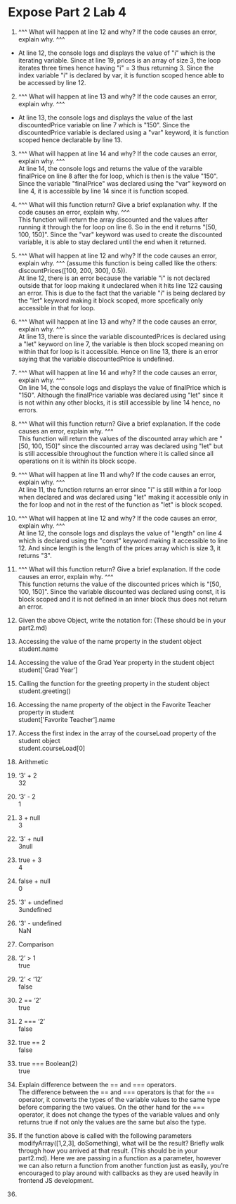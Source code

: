 # Expose Part 2 Lab 4

1. ^^^ What will happen at line 12 and why? If the code causes an error, explain why. ^^^ <br>
  - At line 12, the console logs and displays the value of "i" which is the iterating variable. Since at line 19, prices is an array of size 3, the loop iterates three times hence having "i" = 3 thus returning 3. Since the index variable "i" is declared by var, it is function scoped hence able to be accessed by line 12.
2. ^^^ What will happen at line 13 and why? If the code causes an error, explain why. ^^^ <br>
  - At line 13, the console logs and displays the value of the last discountedPrice variable on line 7 which is "150". Since the discountedPrice variable is declared using a "var" keyword, it is function scoped hence declarable by line 13.
3. ^^^ What will happen at line 14 and why? If the code causes an error, explain why. ^^^ <br>
  At line 14, the console logs and returns the value of the varaible finalPrice on line 8 after the for loop, which is then is the value "150". Since the variable "finalPrice" was declared using the "var" keyword on line 4, it is accessible by line 14 since it is function scoped.
4. ^^^ What will this function return? Give a brief explanation why. If the code causes an error, explain why. ^^^ <br>
  This function will return the array discounted and the values after running it through the for loop on line 6. So in the end it returns "[50, 100, 150]". Since the "var" keyword was used to create the discounted variable, it is able to stay declared until the end when it returned. 
5.  ^^^ What will happen at line 12 and why?  If the code causes an error, explain why. ^^^ (assume this function is being called like the others: discountPrices([100, 200, 300], 0.5)). <br>
  At line 12, there is an error because the variable "i" is not declared outside that for loop making it undeclared when it hits line 122 causing an error. This is due to the fact that the variable "i" is being declared by the "let" keyword making it block scoped, more spcefically only accessible in that for loop.
6.  ^^^ What will happen at line 13 and why? If the code causes an error, explain why. ^^^ <br>
  At line 13, there is since the variable discountedPrices is declared using a "let" keyword on line 7, the variable is then block scoped meaning on within that for loop is it accessible. Hence on line 13, there is an error saying that the variable discountedPrice is undefined. 
7.  ^^^ What will happen at line 14 and why? If the code causes an error, explain why. ^^^ <br>
  On line 14, the console logs and displays the value of finalPrice which is "150". Although the finalPrice variable was declared using "let" since it is not within any other blocks, it is still accessible by line 14 hence, no errors. 
8.  ^^^ What will this function return? Give a brief explanation. If the code causes an error, explain why. ^^^ <br>
  This function will return the values of the discounted array which are "[50, 100, 150]" since the discounted array was declared using "let" but is still accessible throughout the function where it is called since all operations on it is within its block scope.
9.  ^^^ What will happen at line 11 and why? If the code causes an error, explain why. ^^^ <br>
  At line 11, the function returns an error since "i" is still within a for loop when declared and was declared using "let" making it accessible only in the for loop and not in the rest of the function as "let" is block scoped. 
10. ^^^ What will happen at line 12 and why? If the code causes an error, explain why. ^^^ <br>
  At line 12, the console logs and displays the value of "length" on line 4 which is declared using the "const" keyword making it accessible to line 12. And since length is the length of the prices array which is size 3, it returns "3".
11. ^^^ What will this function return? Give a brief explanation. If the code causes an error, explain why. ^^^ <br>
  This function returns the value of the discounted prices which is "[50, 100, 150]". Since the variable discounted was declared using const, it is block scoped and it is not defined in an inner block thus does not return an error. 
12.  Given the above Object, write the notation for:  (These should be in your part2.md) <br>
  1.  Accessing the value of the name property in the student object <br>
    student.name
  2.  Accessing the value of the Grad Year property in the student object <br>
    student['Grad Year']
  3. Calling the function for the greeting property in the student object <br>
    student.greeting()
  4.  Accessing the name property of the object in the Favorite Teacher property in student <br>
    student['Favorite Teacher'].name
  5.  Access the first index in the array of the courseLoad property of the student object <br>
    student.courseLoad[0]
13.  Arithmetic <br>
  1.  ‘3’ + 2 <br>
    32
  2.  ‘3’ - 2 <br>
    1
  3.  3 + null <br>
    3
  4.  ‘3’ + null <br>
    3null
  5.  true + 3 <br>
    4
  6.  false + null <br>
    0
  7.  '3' + undefined <br>
    3undefined
  8.  '3' - undefined  <br>
    NaN
14. Comparison <br>
  1.   ‘2’ > 1 <br>
    true
  2.   ‘2’ < ‘12’ <br>
    false
  3.   2 == ‘2’ <br>
    true
  4.   2 === ‘2’ <br>
    false
  5.   true == 2 <br>
    false
  6.   true === Boolean(2) <br>
    true
15. Explain difference between the == and === operators. <br>
  The difference between the == and === operators is that for the == operator, it converts the types of the variable values to the same type before comparing the two values. On the other hand for the === operator, it does not change the types of the variable values and only returns true if not only the values are the same but also the type.


17. If the function above is called with the following parameters modifyArray([1,2,3], doSomething), what will be the result? Briefly walk through how you arrived at that result. (This should be in your part2.md). Here we are passing in a function as a parameter, however we can also return a function from another function just as easily, you're encouraged to play around with callbacks as they are used heavily in frontend JS development. 
  18.
 


